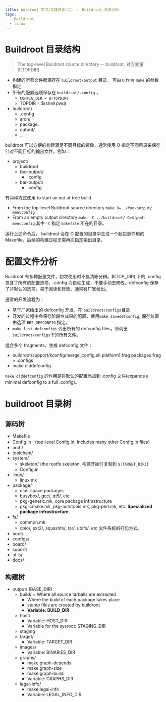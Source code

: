 ```yaml
---
title: buldroot 学习/实践记录(二) -- Buildroot 目录分析
tags:
  - Buildroot
  - linux
---
```


# Buildroot 目录结构

> The top-level Buildroot source directory -- buildroot, 对应变量 $(TOPDIR)

- 构建的所有文件都保存在 `buildroot/output` 目录， 可由 `O` 作为 `make` 的参数指定
- 所有的配置选项保存在 `buildroot/.config` ，
  - `CONFIG_DIR = $(TOPDIR)`
  - TOPDIR = $(shell pwd)
- buildroot/
  - .config
  - arch/
  - package.
  - output/
  - ...

buildroot 可以方便的构建满足不同目标的镜像，通常使用 O 指定不同目录来保存针对不同目标的输出文件，例如：

- project/
  - buildroot
  - foo-output/
    - .config
  - bar-output/
    - .config

有两种方式使用 to start an out of tree build.

- From the top-level Buildroot source directory
`make O=../foo-output/ menuconfig`
- From an empty output directory
`make -C ../buildroot/ O=$(pwd) menuconfig` 其中 `-C` 指定 `makefile` 所在的目录。

运行上述命令后， buildroot 会在 O 配置的目录中生成一个起包裹作用的 Makefile，后续的构建过程无需再次指定输出目录。

# 配置文件分析

Buildroot 有多种配置文件，初次使用时不易清晰分辨。$(TOP_DIR) 下的 .config 包含了所有的配置选项，.config 为自动生成，不要手动去修改。defconfig 保存了非默认的选项，易于阅读和修改，通常有厂家给出。

通常的开发流程为：
- 基于厂家给出的 defconfig 开发，在 `buildroot/configs`目录
- 开发的过程中会保存阶段性成果的配置，使用`make savedefconfig`, 保存位置由选项 `BR2_DEFCONFIG` 指定。
- `make list-defconfigs` 列出所有的 defconfig files，即列出`buildroot/configs`下的所有文件。

组合多个 fragments，生成 defconfig 文件：
- buildroot/support/kconfig/merge_config.sh  platform1.frag packages.frag > .configs
- make olddefconfig

`make olddefconfig` 的作用是将默认的配置添加到 .config 文件(expands a minimal defconfig to a full .config)。

# buildroot 目录树

## 源码树

- Makefile
- Config.in （top-level Config.in, Includes many other Config.in files）
- arch/
- toolchain/
- system/
  - skeleton/ (the rootfs skeleton, 构建开始时复制到 `$(TARGET_DIR)`)
  - Config.in
- linux/
  - linux.mk
- package/
  - user space packages
  - busybox/, gcc/, qt5/, etc
  - pkg-generic.mk, core package infrastructure
  - pkg-cmake.mk, pkg-autotools.mk, pkg-perl.mk, etc. **Specialized package infrastructure.**
- fs/
  - common.mk
  - cpio/, ext2/, squashfs/, tar/, ubifs/, etc 文件系统的打包方式。
- boot/
- configs/
- board/
- suport/
- utils/
- docs/

## 构建树

- output/  (BASE_DIR)
  - build/
    = Where all source tarballs are extracted
    - Where the build of each package takes place
    - stamp files are created by buildroot
    - **Variable: BUILD_DIR**
  - host/
    - Variable: HOST_DIR
    - Variable for the sysroot: STAGING_DIR
  - staging
  - target/
    - Variable: TARGET_DIR
  - images/
    - Variable: BINARIES_DIR
  - graphs/
    - make graph-depends
    - make graph-size
    - make graph-build
    - Variable: GRAPHS_DIR
  - legal-info/
    - make legal-info
    - Variable: LEGAL_INFO_DIR
